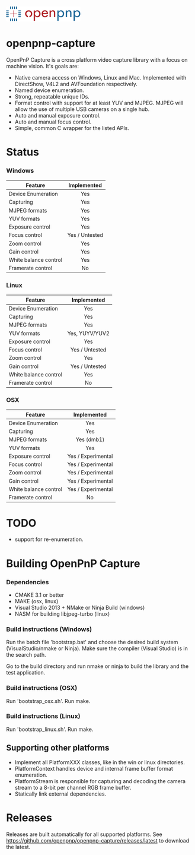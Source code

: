 ![OpenPNP Logo](https://raw.githubusercontent.com/openpnp/openpnp-logo/develop/logo_small.png)

# openpnp-capture

OpenPnP Capture is a cross platform video capture library with a focus on machine vision. It's goals are:

* Native camera access on Windows, Linux and Mac. Implemented with DirectShow, V4L2 and AVFoundation respectively.
* Named device enumeration.
* Strong, repeatable unique IDs.
* Format control with support for at least YUV and MJPEG. MJPEG will allow the use of multiple USB cameras on a single hub.
* Auto and manual exposure control.
* Auto and manual focus control.
* Simple, common C wrapper for the listed APIs.

# Status

### Windows

| Feature       | Implemented   |
| ------------- |:-------------:|
| Device Enumeration | Yes |
| Capturing | Yes |
| MJPEG formats | Yes |
| YUV formats | Yes |
| Exposure control | Yes |
| Focus control | Yes / Untested |
| Zoom control | Yes |
| Gain control | Yes |
| White balance control | Yes |
| Framerate control | No |

### Linux

| Feature       | Implemented   |
| ------------- |:-------------:|
| Device Enumeration | Yes |
| Capturing | Yes |
| MJPEG formats | Yes |
| YUV formats | Yes, YUYV/YUV2 |
| Exposure control | Yes |
| Focus control | Yes / Untested |
| Zoom control | Yes |
| Gain control | Yes / Untested |
| White balance control | Yes |
| Framerate control | No |

### OSX

| Feature       | Implemented   |
| ------------- |:-------------:|
| Device Enumeration | Yes |
| Capturing | Yes |
| MJPEG formats | Yes (dmb1) |
| YUV formats | Yes |
| Exposure control | Yes / Experimental |
| Focus control | Yes / Experimental |
| Zoom control | Yes / Experimental |
| Gain control | Yes / Experimental |
| White balance control | Yes / Experimental |
| Framerate control | No |

# TODO
* support for re-enumeration.

# Building OpenPnP Capture

### Dependencies
* CMAKE 3.1 or better
* MAKE (osx, linux)
* Visual Studio 2013 + NMake or Ninja Build (windows)
* NASM for building libjpeg-turbo (linux)

### Build instructions (Windows)
Run the batch file 'bootstrap.bat' and choose the desired build system (VisualStudio/nmake or Ninja). Make sure the compiler (Visual Studio) is in the search path. 

Go to the build directory and run nmake or ninja to build the library and the test application.

### Build instructions (OSX)
Run 'bootstrap_osx.sh'. Run make.

### Build instructions (Linux)
Run 'bootstrap_linux.sh'. Run make.

## Supporting other platforms
* Implement all PlatformXXX classes, like in the win or linux directories.
* PlatformContext handles device and internal frame buffer format enumeration.
* PlatformStream is responsible for capturing and decoding the camera stream to a 8-bit per channel RGB frame buffer.
* Statically link external dependencies.

# Releases

Releases are built automatically for all supported platforms. See https://github.com/openpnp/openpnp-capture/releases/latest to download the latest.
